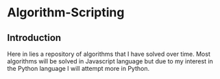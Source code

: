 # Algorithm-Scripting

## Introduction
Here in lies a repository of algorithms that I have solved over time. Most algorithms will be solved in Javascript language but due to my interest in the Python language I will attempt more in Python.
